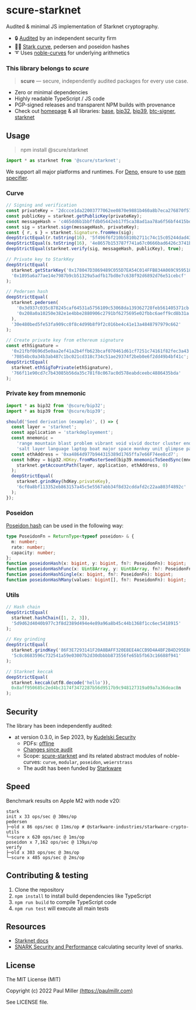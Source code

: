 # scure-starknet

Audited & minimal JS implementation of Starknet cryptography.

- 🔒 [Audited](#security) by an independent security firm
- 🧜‍♂️ [Stark curve](https://docs.starkware.co/starkex/stark-curve.html), pedersen and poseidon hashes
- ➰ Uses [noble-curves](https://github.com/paulmillr/noble-curves) for underlying arithmetics

### This library belongs to _scure_

> **scure** — secure, independently audited packages for every use case.

- Zero or minimal dependencies
- Highly readable TypeScript / JS code
- PGP-signed releases and transparent NPM builds with provenance
- Check out [homepage](https://paulmillr.com/noble/#scure) & all libraries:
  [base](https://github.com/paulmillr/scure-base),
  [bip32](https://github.com/paulmillr/scure-bip32),
  [bip39](https://github.com/paulmillr/scure-bip39),
  [btc-signer](https://github.com/paulmillr/scure-btc-signer),
  [starknet](https://github.com/paulmillr/scure-starknet)

## Usage

> npm install @scure/starknet

```ts
import * as starknet from '@scure/starknet';
```

We support all major platforms and runtimes. For [Deno](https://deno.land), ensure to use
[npm specifier](https://deno.land/manual@v1.28.0/node/npm_specifiers).

### Curve

```ts
// Signing and verification
const privateKey = '2dccce1da22003777062ee0870e9881b460a8b7eca276870f57c601f182136c';
const publicKey = starknet.getPublicKey(privateKey);
const messageHash = 'c465dd6b1bbffdb05442eb17f5ca38ad1aa78a6f56bf4415bdee219114a47';
const sig = starknet.sign(messageHash, privateKey);
const { r, s } = starknet.Signature.fromHex(sig);
deepStrictEqual(r.toString(16), '5f496f6f210b5810b2711c74c15c05244dad43d18ecbbdbe6ed55584bc3b0a2');
deepStrictEqual(s.toString(16), '4e8657b153787f741a67c0666bad6426c3741b478c8eaa3155196fc571416f3');
deepStrictEqual(starknet.verify(sig, messageHash, publicKey), true);

// Private key to StarkKey
deepStrictEqual(
  starknet.getStarkKey('0x178047D3869489C055D7EA54C014FFB834A069C9595186ABE04EA4D1223A03F'),
  '0x1895a6a77ae14e7987b9cb51329a5adfb17bd8e7c638f92d6892d76e51cebcf'
);

// Pedersen hash
deepStrictEqual(
  starknet.pedersen(
    '0x3d937c035c878245caf64531a5756109c53068da139362728feb561405371cb',
    '0x208a0a10250e382e1e4bbe2880906c2791bf6275695e02fbbc6aeff9cd8b31a'
  ),
  '30e480bed5fe53fa909cc0f8c4d99b8f9f2c016be4c41e13a4848797979c662'
);

// Create private key from ethereum signature
const ethSignature =
  '0x21fbf0696d5e0aa2ef41a2b4ffb623bcaf070461d61cf7251c74161f82fec3a43' +
  '70854bc0a34b3ab487c1bc021cd318c734c51ae29374f2beb0e6f2dd49b4bf41c';
deepStrictEqual(
  starknet.ethSigToPrivate(ethSignature),
  '766f11e90cd7c7b43085b56da35c781f8c067ac0d578eabdceebc4886435bda'
);
```

### Private key from mnemonic

```ts
import * as bip32 from '@scure/bip32';
import * as bip39 from '@scure/bip39';

should('Seed derivation (example)', () => {
  const layer = 'starknet';
  const application = 'starkdeployement';
  const mnemonic =
    'range mountain blast problem vibrant void vivid doctor cluster enough melody ' +
    'salt layer language laptop boat major space monkey unit glimpse pause change vibrant';
  const ethAddress = '0xa4864d977b944315389d1765ffa7e66F74ee8cd7';
  const hdKey = bip32.HDKey.fromMasterSeed(bip39.mnemonicToSeedSync(mnemonic)).derive(
    starknet.getAccountPath(layer, application, ethAddress, 0)
  );
  deepStrictEqual(
    starknet.grindKey(hdKey.privateKey),
    '6cf0a8bf113352eb863157a45c5e5567abb34f8d32cddafd2c22aa803f4892c'
  );
});
```

### Poseidon

[Poseidon hash](https://www.poseidon-hash.info) can be used in the following way:

```ts
type PoseidonFn = ReturnType<typeof poseidon> & {
  m: number;
  rate: number;
  capacity: number;
};
function poseidonHash(x: bigint, y: bigint, fn?: PoseidonFn): bigint;
function poseidonHashFunc(x: Uint8Array, y: Uint8Array, fn?: PoseidonFn): Uint8Array;
function poseidonHashSingle(x: bigint, fn?: PoseidonFn): bigint;
function poseidonHashMany(values: bigint[], fn?: PoseidonFn): bigint;
```

### Utils

```ts
// Hash chain
deepStrictEqual(
  starknet.hashChain([1, 2, 3]),
  '5d9d62d4040b977c3f8d2389d494e4e89a96a8b45c44b1368f1cc6ec5418915'
);

// Key grinding
deepStrictEqual(
  starknet.grindKey('86F3E7293141F20A8BAFF320E8EE4ACCB9D4A4BF2B4D295E8CEE784DB46E0519'),
  '5c8c8683596c732541a59e03007b2d30dbbbb873556fe65b5fb63c16688f941'
);

// Starknet keccak
deepStrictEqual(
  starknet.keccak(utf8.decode('hello')),
  0x8aff950685c2ed4bc3174f3472287b56d9517b9c948127319a09a7a36deac8n
);
```

## Security

The library has been independently audited:

- at version 0.3.0, in Sep 2023, by [Kudelski Security](https://kudelskisecurity.com)
  - PDFs: [offline](./audit/2023-09-kudelski-audit-starknet.pdf)
  - [Changes since audit](https://github.com/paulmillr/scure-starknet/compare/0.3.0..main)
  - Scope: [scure-starknet](https://github.com/paulmillr/scure-starknet) and its related abstract
    modules of noble-curves: `curve`, `modular`, `poseidon`, `weierstrass`
  - The audit has been funded by [Starkware](https://starkware.co)

## Speed

Benchmark results on Apple M2 with node v20:

```
stark
init x 33 ops/sec @ 30ms/op
pedersen
├─old x 86 ops/sec @ 11ms/op # @starkware-industries/starkware-crypto-utils
└─scure x 620 ops/sec @ 1ms/op
poseidon x 7,162 ops/sec @ 139μs/op
verify
├─old x 303 ops/sec @ 3ms/op
└─scure x 485 ops/sec @ 2ms/op
```

## Contributing & testing

1. Clone the repository
2. `npm install` to install build dependencies like TypeScript
3. `npm run build` to compile TypeScript code
4. `npm run test` will execute all main tests

## Resources

- [Starknet docs](https://docs.starkware.co/starkex/stark-curve.html)
- [SNARK Security and Performance](https://a16zcrypto.com/content/article/snark-security-and-performance/)
  calculating security level of snarks.

## License

The MIT License (MIT)

Copyright (c) 2022 Paul Miller [(https://paulmillr.com)](https://paulmillr.com)

See LICENSE file.
